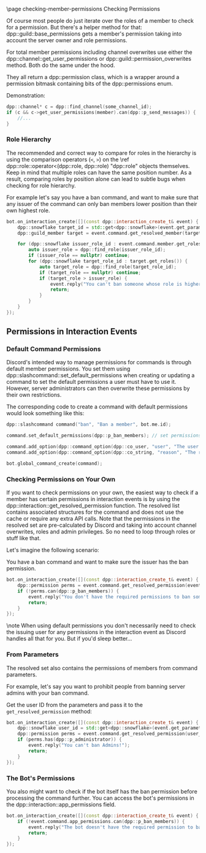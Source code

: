 \page checking-member-permissions Checking Permissions

Of course most people do just iterate over the roles of a member to check for a permission. But there's a helper method for that: dpp::guild::base_permissions gets a member's permission taking into account the server owner and role permissions.

For total member permissions including channel overwrites use either the dpp::channel::get_user_permissions or dpp::guild::permission_overwrites method. Both do the same under the hood.

They all return a dpp::permission class, which is a wrapper around a permission bitmask containing bits of the dpp::permissions enum.

Demonstration:

```cpp
dpp::channel* c = dpp::find_channel(some_channel_id);
if (c && c->get_user_permissions(member).can(dpp::p_send_messages)) {
	//...
}
```

### Role Hierarchy

The recommended and correct way to compare for roles in the hierarchy is using the comparison operators (`<`, `>`) on the \ref dpp::role::operator<(dpp::role, dpp::role) "dpp::role" objects themselves.
Keep in mind that multiple roles can have the same position number.
As a result, comparing roles by position alone can lead to subtle bugs when checking for role hierarchy.

For example let's say you have a ban command, and want to make sure that any issuer of the command can only ban members lower position than their own highest role.

```cpp
bot.on_interaction_create([](const dpp::interaction_create_t& event) {
    dpp::snowflake target_id = std::get<dpp::snowflake>(event.get_parameter("user"));
    dpp::guild_member target = event.command.get_resolved_member(target_id);

    for (dpp::snowflake issuer_role_id : event.command.member.get_roles()) {
        auto issuer_role = dpp::find_role(issuer_role_id);
        if (issuer_role == nullptr) continue;
        for (dpp::snowflake target_role_id : target.get_roles()) {
            auto target_role = dpp::find_role(target_role_id);
            if (target_role == nullptr) continue;
            if (target_role > issuer_role) {
                event.reply("You can't ban someone whose role is higher than yours!");
                return;
            }
        }
    }
});
```

## Permissions in Interaction Events

### Default Command Permissions

Discord's intended way to manage permissions for commands is through default member permissions. You set them using dpp::slashcommand::set_default_permissions when creating or updating a command to set the default permissions a user must have to use it. However, server administrators can then overwrite these permissions by their own restrictions.

The corresponding code to create a command with default permissions would look something like this:

```cpp
dpp::slashcommand command("ban", "Ban a member", bot.me.id);

command.set_default_permissions(dpp::p_ban_members); // set permissions that are required by default here

command.add_option(dpp::command_option(dpp::co_user, "user", "The user to ban", true));
command.add_option(dpp::command_option(dpp::co_string, "reason", "The reason for banning", true));

bot.global_command_create(command);
```

### Checking Permissions on Your Own

If you want to check permissions on your own, the easiest way to check if a member has certain permissions in interaction events is by using the dpp::interaction::get_resolved_permission function. The resolved list contains associated structures for the command and does not use the cache or require any extra API calls. Note that the permissions in the resolved set are pre-calculated by Discord and taking into account channel overwrites, roles and admin privileges. So no need to loop through roles or stuff like that.

Let's imagine the following scenario:

You have a ban command and want to make sure the issuer has the ban permission.

```cpp
bot.on_interaction_create([](const dpp::interaction_create_t& event) {
	dpp::permission perms = event.command.get_resolved_permission(event.command.usr.id);
	if (!perms.can(dpp::p_ban_members)) {
		event.reply("You don't have the required permissions to ban someone!");
		return;
	}
});
```

\note When using default permissions you don't necessarily need to check the issuing user for any permissions in the interaction event as Discord handles all that for you. But if you'd sleep better...

### From Parameters

The resolved set also contains the permissions of members from command parameters.

For example, let's say you want to prohibit people from banning server admins with your ban command.

Get the user ID from the parameters and pass it to the `get_resolved_permission` method:

```cpp
bot.on_interaction_create([](const dpp::interaction_create_t& event) {
	dpp::snowflake user_id = std::get<dpp::snowflake>(event.get_parameter("user"));
	dpp::permission perms = event.command.get_resolved_permission(user_id);
	if (perms.has(dpp::p_administrator)) {
		event.reply("You can't ban Admins!");
		return;
	}
});
```

### The Bot's Permissions

You also might want to check if the bot itself has the ban permission before processing the command further. You can access the bot's permissions in the dpp::interaction::app_permissions field.

```cpp
bot.on_interaction_create([](const dpp::interaction_create_t& event) {
	if (!event.command.app_permissions.can(dpp::p_ban_members)) {
		event.reply("The bot doesn't have the required permission to ban anyone!");
		return;
	}
});
```
